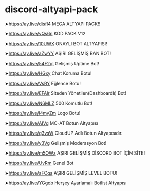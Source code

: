 # discord-altyapi-pack

➤https://ay.live/disfI4 MEGA ALTYAPI PACK!!

➤https://ay.live/vQs6n KOD PACK V12 

➤https://ay.live/10UWX ONAYLI BOT ALTYAPISI!

➤https://ay.live/aZwYY AŞIRI GELİŞMİŞ BAN BOT!

➤https://ay.live/54F2qI Gelişmiş Uptime Bot!

➤https://ay.live/HGxy Chat Koruma Botu!

➤https://ay.live/VsRY Eğlence Botu!

➤https://ay.live/EFAlr Siteden Yönetilen(Dashboardlı) Bot!

➤https://ay.live/N6MLZ 500 Komutlu Bot!

➤https://ay.live/l4myZm Logo Botu!

➤https://ay.live/AIVg MC-AT Botun Altyapısı

➤https://ay.live/q3vsW CloudUP Adlı Botun Altyapısıdır.

➤https://ay.live/y3Vg Gelişmiş Moderasyon Bot!

➤https://ay.live/m5OWz AŞIRI GELİŞMİŞ DİSCORD BOT İÇİN SİTE!

➤https://ay.live/UvRm Genel Bot

➤https://ay.live/aFCqa AŞIRI GELİŞMİŞ LEVEL BOTU!

➤https://ay.live/YGgob Herşey Ayarlamalı Botlist Altyapısı
